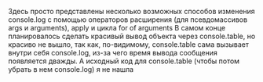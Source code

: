 Здесь просто представлены несколько возможных способов изменения console.log с помощью операторов расширения (для псевдомассивов args и arguments), apply и цикла for of arguments
В  самом конце планировалось сделать красивый вывод объекта через console.table, но красиво не вышло, так как, по-видимому, console.table сама вызывает внутри себя console.log, из-за чего время вывода сообщения появляется дважды. А исходный код для console.table (чтобы потом убрать в нем console.log) я не нашла
